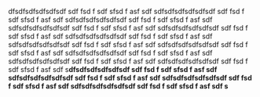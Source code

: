 dfsdfsdfsdfsdfsdf
sdf
fsd
f
sdf
sfsd
f
asf
sdf
sdfsdfsdfsdfsdfsdf
sdf
fsd
f
sdf
sfsd
f
asf
sdf
sdfsdfsdfsdfsdfsdf
sdf
fsd
f
sdf
sfsd
f
asf
sdf
sdfsdfsdfsdfsdfsdf
sdf
fsd
f
sdf
sfsd
f
asf
sdf
sdfsdfsdfsdfsdfsdf
sdf
fsd
f
sdf
sfsd
f
asf
sdf
sdfsdfsdfsdfsdfsdf
sdf
fsd
f
sdf
sfsd
f
asf
sdf
sdfsdfsdfsdfsdfsdf
sdf
fsd
f
sdf
sfsd
f
asf
sdf
sdfsdfsdfsdfsdfsdf
sdf
fsd
f
sdf
sfsd
f
asf
sdf
sdfsdfsdfsdfsdfsdf
sdf
fsd
f
sdf
sfsd
f
asf
sdf
sdfsdfsdfsdfsdfsdf
sdf
fsd
f
sdf
sfsd
f
asf
sdf
sdfsdfsdfsdfsdfsdf
sdf
fsd
f
sdf
sfsd
f
asf
sdf
s****dfsdfsdfsdfsdfsdf
sdf
fsd
f
sdf
sfsd
f
asf
sdf
sdfsdfsdfsdfsdfsdf
sdf
fsd
f
sdf
sfsd
f
asf
sdf
sdfsdfsdfsdfsdfsdf
sdf
fsd
f
sdf
sfsd
f
asf
sdf
sdfsdfsdfsdfsdfsdf
sdf
fsd
f
sdf
sfsd
f
asf
sdf
s****